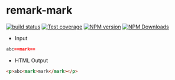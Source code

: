 # remark-mark

[![build status](https://img.shields.io/travis/imcuttle/remark-mark/master.svg?style=flat-square)](https://travis-ci.org/imcuttle/remark-mark)
[![Test coverage](https://img.shields.io/codecov/c/github/imcuttle/remark-mark.svg?style=flat-square)](https://codecov.io/github/imcuttle/remark-mark?branch=master)
[![NPM version](https://img.shields.io/npm/v/remark-mark.svg?style=flat-square)](https://www.npmjs.com/package/remark-mark)
[![NPM Downloads](https://img.shields.io/npm/dm/remark-mark.svg?style=flat-square&maxAge=43200)](https://www.npmjs.com/package/remark-mark)

- Input
```markdown
abc==mark==
```

- HTML Output
```html
<p>abc<mark>mark</mark></p>
```
